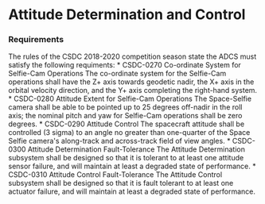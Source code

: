 # Attitude Determination and Control
### Requirements
The rules of the CSDC 2018-2020 competition season state the ADCS must satisfy 
the following requiments:
    * CSDC-0270 Co-ordinate System for Selfie-Cam Operations
        The co-ordinate system for the Selfie-Cam operations shall have the 
        Z+ axis towards geodetic nadir, the X+ axis in the orbital velocity
        direction, and the Y+ axis completing the right-hand system.
    * CSDC-0280 Attitude Extent for Selfie-Cam Operations
        The Space-Selfie camera shall be able to be pointed up to 25 degrees
        off-nadir in the roll axis; the nominal pitch and yaw for Selfie-Cam
        operations shall be zero degrees.
    * CSDC-0290 Attitude Control
        The spacecraft attitude shall be controlled (3 sigma) to an angle no
        greater than one-quarter of the Space Selfie camera's along-track and
        across-track field of view angles.
    * CSDC-0300 Attitude Determination Fault-Tolerance
        The Attitude Determination subsystem shall be designed so that it is
        tolerant to at least one attitude sensor failure, and will maintain at
        least a degraded state of performance.
    * CSDC-0310 Attitude Control Fault-Tolerance
        The Attitude Control subsystem shall be designed so that it is fault
        tolerant to at least one actuator failure, and will maintain at least
        a degraded state of performance.
